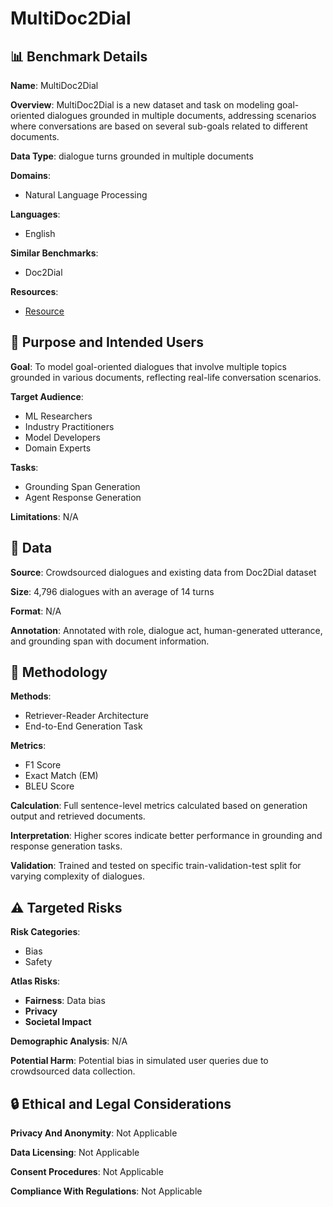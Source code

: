 # MultiDoc2Dial

## 📊 Benchmark Details

**Name**: MultiDoc2Dial

**Overview**: MultiDoc2Dial is a new dataset and task on modeling goal-oriented dialogues grounded in multiple documents, addressing scenarios where conversations are based on several sub-goals related to different documents.

**Data Type**: dialogue turns grounded in multiple documents

**Domains**:
- Natural Language Processing

**Languages**:
- English

**Similar Benchmarks**:
- Doc2Dial

**Resources**:
- [Resource](https://doc2dial.github.io/multidoc2dial/)

## 🎯 Purpose and Intended Users

**Goal**: To model goal-oriented dialogues that involve multiple topics grounded in various documents, reflecting real-life conversation scenarios.

**Target Audience**:
- ML Researchers
- Industry Practitioners
- Model Developers
- Domain Experts

**Tasks**:
- Grounding Span Generation
- Agent Response Generation

**Limitations**: N/A

## 💾 Data

**Source**: Crowdsourced dialogues and existing data from Doc2Dial dataset

**Size**: 4,796 dialogues with an average of 14 turns

**Format**: N/A

**Annotation**: Annotated with role, dialogue act, human-generated utterance, and grounding span with document information.

## 🔬 Methodology

**Methods**:
- Retriever-Reader Architecture
- End-to-End Generation Task

**Metrics**:
- F1 Score
- Exact Match (EM)
- BLEU Score

**Calculation**: Full sentence-level metrics calculated based on generation output and retrieved documents.

**Interpretation**: Higher scores indicate better performance in grounding and response generation tasks.

**Validation**: Trained and tested on specific train-validation-test split for varying complexity of dialogues.

## ⚠️ Targeted Risks

**Risk Categories**:
- Bias
- Safety

**Atlas Risks**:
- **Fairness**: Data bias
- **Privacy**
- **Societal Impact**

**Demographic Analysis**: N/A

**Potential Harm**: Potential bias in simulated user queries due to crowdsourced data collection.

## 🔒 Ethical and Legal Considerations

**Privacy And Anonymity**: Not Applicable

**Data Licensing**: Not Applicable

**Consent Procedures**: Not Applicable

**Compliance With Regulations**: Not Applicable
